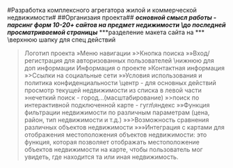 #Разработка комплексного агрегатора жилой и коммерческой недвижимости#
##Организаия проекта##
***основной смысл работы - парсинг форм 10-20+ сайтов на предмет недижимости \\до последней просматриваемой страницы***
***разделение макета сайта на ***
\\верхнюю шапку для спец действий
>Логотип проекта
»Меню навигации
»>Кнопка поиска
»»Вход/регистрация для авторизованных пользователей
\\нижнюю для доп информации
>Информация о проекте
»Контактная информация
»>Ссылки на социальные сети
»»Условия использования и политика конфиденциальности
\\центр - для основных действий
>просмотр текущей недвижимости из списка в левой части
»нечеткий поиск - город...(масштабирование)
»>поиск по интерактивной подключенной карте - гугл\яндекс
»»Функция фильтрации недвижимости по различным параметрам (цена, район, тип недвижимости и т.д.)
»»>Возможность сравнения различных объектов недвижимости
»»»Интеграция с картами для отображения местоположения объектов недвижимости: это функция, которая позволяет отображать местоположение объектов недвижимости на карте, чтобы пользователь мог увидеть, где находится та или иная недвижимость.